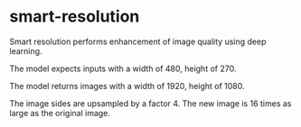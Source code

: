 # smart-resolution
Smart resolution performs enhancement of image quality using deep learning.

The model expects inputs with a width of 480, height of 270.

The model returns images with a width of 1920, height of 1080.

The image sides are upsampled by a factor 4. The new image is 16 times as large as the original image.

